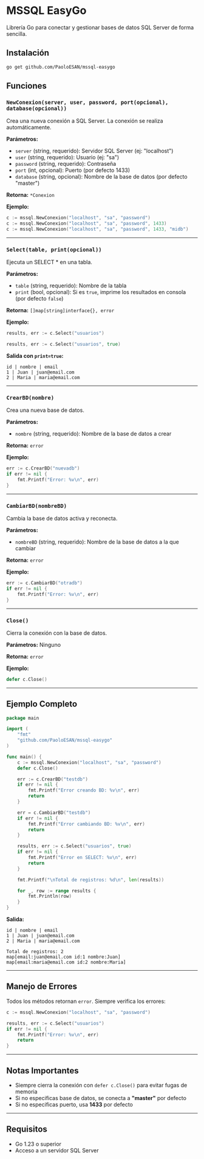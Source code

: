 # MSSQL EasyGo

Librería Go para conectar y gestionar bases de datos SQL Server de forma sencilla.

## Instalación

```bash
go get github.com/PaoloESAN/mssql-easygo
```

## Funciones

### `NewConexion(server, user, password, port(opcional), database(opcional))`

Crea una nueva conexión a SQL Server. La conexión se realiza automáticamente.

**Parámetros:**
- `server` (string, requerido): Servidor SQL Server (ej: "localhost")
- `user` (string, requerido): Usuario (ej: "sa")
- `password` (string, requerido): Contraseña
- `port` (int, opcional): Puerto (por defecto 1433)
- `database` (string, opcional): Nombre de la base de datos (por defecto "master")

**Retorna:** `*Conexion`

**Ejemplo:**
```go
c := mssql.NewConexion("localhost", "sa", "password")
c := mssql.NewConexion("localhost", "sa", "password", 1433)
c := mssql.NewConexion("localhost", "sa", "password", 1433, "midb")
```

---

### `Select(table, print(opcional))`

Ejecuta un SELECT * en una tabla.

**Parámetros:**
- `table` (string, requerido): Nombre de la tabla
- `print` (bool, opcional): Si es `true`, imprime los resultados en consola (por defecto `false`)

**Retorna:** `[]map[string]interface{}, error`

**Ejemplo:**
```go
results, err := c.Select("usuarios")

results, err := c.Select("usuarios", true)
```

**Salida con `print=true`:**
```
id | nombre | email
1 | Juan | juan@email.com
2 | Maria | maria@email.com
```

---

### `CrearBD(nombre)`

Crea una nueva base de datos.

**Parámetros:**
- `nombre` (string, requerido): Nombre de la base de datos a crear

**Retorna:** `error`

**Ejemplo:**
```go
err := c.CrearBD("nuevadb")
if err != nil {
    fmt.Printf("Error: %v\n", err)
}
```

---

### `CambiarBD(nombreBD)`

Cambia la base de datos activa y reconecta.

**Parámetros:**
- `nombreBD` (string, requerido): Nombre de la base de datos a la que cambiar

**Retorna:** `error`

**Ejemplo:**
```go
err := c.CambiarBD("otradb")
if err != nil {
    fmt.Printf("Error: %v\n", err)
}
```

---

### `Close()`

Cierra la conexión con la base de datos.

**Parámetros:** Ninguno

**Retorna:** `error`

**Ejemplo:**
```go
defer c.Close()
```

---

## Ejemplo Completo

```go
package main

import (
	"fmt"
	"github.com/PaoloESAN/mssql-easygo"
)

func main() {
	c := mssql.NewConexion("localhost", "sa", "password")
	defer c.Close()

	err := c.CrearBD("testdb")
	if err != nil {
		fmt.Printf("Error creando BD: %v\n", err)
		return
	}

	err = c.CambiarBD("testdb")
	if err != nil {
		fmt.Printf("Error cambiando BD: %v\n", err)
		return
	}

	results, err := c.Select("usuarios", true)
	if err != nil {
		fmt.Printf("Error en SELECT: %v\n", err)
		return
	}

	fmt.Printf("\nTotal de registros: %d\n", len(results))

	for _, row := range results {
		fmt.Println(row)
	}
}
```

**Salida:**
```
id | nombre | email
1 | Juan | juan@email.com
2 | Maria | maria@email.com

Total de registros: 2
map[email:juan@email.com id:1 nombre:Juan]
map[email:maria@email.com id:2 nombre:Maria]
```

---

## Manejo de Errores

Todos los métodos retornan `error`. Siempre verifica los errores:

```go
c := mssql.NewConexion("localhost", "sa", "password")

results, err := c.Select("usuarios")
if err != nil {
	fmt.Printf("Error: %v\n", err)
	return
}
```

---

## Notas Importantes

- Siempre cierra la conexión con `defer c.Close()` para evitar fugas de memoria
- Si no especificas base de datos, se conecta a **"master"** por defecto
- Si no especificas puerto, usa **1433** por defecto

---

## Requisitos

- Go 1.23 o superior
- Acceso a un servidor SQL Server
